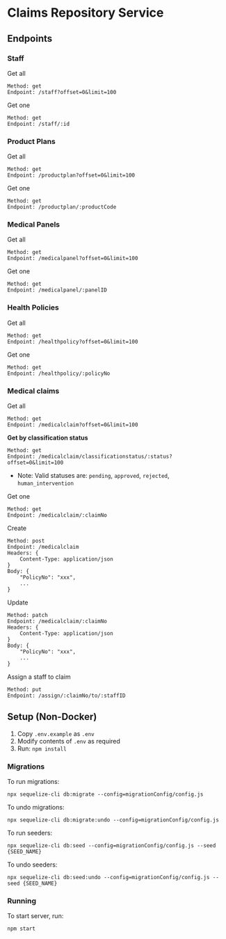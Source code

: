 # Claims Repository Service

## Endpoints

### Staff
Get all
```
Method: get
Endpoint: /staff?offset=0&limit=100
```

Get one
```
Method: get
Endpoint: /staff/:id
```

### Product Plans
Get all
```
Method: get
Endpoint: /productplan?offset=0&limit=100
```

Get one
```
Method: get
Endpoint: /productplan/:productCode
```

### Medical Panels
Get all
```
Method: get
Endpoint: /medicalpanel?offset=0&limit=100
```

Get one
```
Method: get
Endpoint: /medicalpanel/:panelID
```

### Health Policies
Get all
```
Method: get
Endpoint: /healthpolicy?offset=0&limit=100
```

Get one
```
Method: get
Endpoint: /healthpolicy/:policyNo
```

### Medical claims
Get all
```
Method: get
Endpoint: /medicalclaim?offset=0&limit=100
```

**Get by classification status**
```
Method: get
Endpoint: /medicalclaim/classificationstatus/:status?offset=0&limit=100
```
* Note: Valid statuses are: `pending`, `approved`, `rejected`, `human_intervention`

Get one
```
Method: get
Endpoint: /medicalclaim/:claimNo
```

Create
```
Method: post
Endpoint: /medicalclaim
Headers: {
    Content-Type: application/json
}
Body: {
    "PolicyNo": "xxx",
    ...
}
```

Update
```
Method: patch
Endpoint: /medicalclaim/:claimNo
Headers: {
    Content-Type: application/json
}
Body: {
    "PolicyNo": "xxx",
    ...
}
```

Assign a staff to claim
```
Method: put
Endpoint: /assign/:claimNo/to/:staffID
```


## Setup (Non-Docker)
1. Copy `.env.example` as `.env`
2. Modify contents of `.env` as required
3. Run: `npm install`

### Migrations
To run migrations:
```
npx sequelize-cli db:migrate --config=migrationConfig/config.js   
```

To undo migrations:
```
npx sequelize-cli db:migrate:undo --config=migrationConfig/config.js   
```

To run seeders:
```
npx sequelize-cli db:seed --config=migrationConfig/config.js --seed {SEED_NAME}
```

To undo seeders:
```
npx sequelize-cli db:seed:undo --config=migrationConfig/config.js --seed {SEED_NAME}
```

### Running
To start server, run:
```
npm start
```
